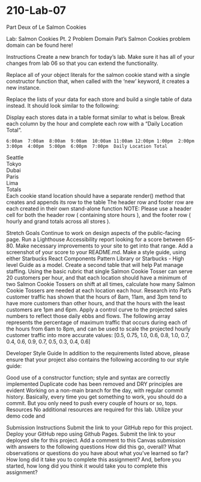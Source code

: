 # 210-Lab-07
Part Deux of Le Salmon Cookies

Lab: Salmon Cookies Pt. 2
Problem Domain
Pat’s Salmon Cookies problem domain can be found here!

Instructions
Create a new branch for today’s lab. Make sure it has all of your changes from lab 06 so that you can extend the functionality.

Replace all of your object literals for the salmon cookie stand with a single constructor function that, when called with the ‘new’ keyword, it creates a new instance.

Replace the lists of your data for each store and build a single table of data instead. It should look similar to the following:

Display each stores data in a table format similar to what is below. Break each column by the hour and complete each row with a “Daily Location Total”.

 	6:00am	7:00am	8:00am	9:00am	10:00am	11:00am	12:00pm	1:00pm	2:00pm	3:00pm	4:00pm	5:00pm	6:00pm	7:00pm	Daily Location Total
Seattle	 	 	 	 	 	 	 	 	 	 	 	 	 	 	 
Tokyo	 	 	 	 	 	 	 	 	 	 	 	 	 	 	 
Dubai	 	 	 	 	 	 	 	 	 	 	 	 	 	 	 
Paris	 	 	 	 	 	 	 	 	 	 	 	 	 	 	 
Lima	 	 	 	 	 	 	 	 	 	 	 	 	 	 	 
Totals	 	 	 	 	 	 	 	 	 	 	 	 	 	 	 
Each cookie stand location should have a separate render() method that creates and appends its row to the table
The header row and footer row are each created in their own stand-alone function
NOTE: Please use a header cell for both the header row ( containing store hours ), and the footer row ( hourly and grand totals across all stores ).

Stretch Goals
Continue to work on design aspects of the public-facing page.
Run a Lighthouse Accessibility report looking for a score between 65-80. Make necessary improvements to your site to get into that range. Add a screenshot of your score to your README.md.
Make a style guide, using either Starbucks React Components Pattern Library or Starbucks - High level Guide as a model.
Create a second table that will help Pat manage staffing. Using the basic rubric that single Salmon Cookie Tosser can serve 20 customers per hour, and that each location should have a minimum of two Salmon Cookie Tossers on shift at all times, calculate how many Salmon Cookie Tossers are needed at each location each hour.
Research into Pat’s customer traffic has shown that the hours of 8am, 11am, and 3pm tend to have more customers than other hours, and that the hours with the least customers are 1pm and 6pm. Apply a control curve to the projected sales numbers to reflect those daily ebbs and flows. The following array represents the percentage of maximum traffic that occurs during each of the hours from 6am to 8pm, and can be used to scale the projected hourly customer traffic into more accurate values:
[0.5, 0.75, 1.0, 0.6, 0.8, 1.0, 0.7, 0.4, 0.6, 0.9, 0.7, 0.5, 0.3, 0.4, 0.6]

Developer Style Guide
In addition to the requirements listed above, please ensure that your project also contains the following according to our style guide:

Good use of a constructor function; style and syntax are correctly implemented
Duplicate code has been removed and DRY principles are evident
Working on a non-main branch for the day, with regular commit history. Basically, every time you get something to work, you should do a commit. But you only need to push every couple of hours or so, tops.
Resources
No additional resources are required for this lab. Utilize your demo code and

Submission Instructions
Submit the link to your GitHub repo for this project.
Deploy your GitHub repo using Github Pages. Submit the link to your deployed site for this project.
Add a comment to this Canvas submission with answers to the following questions
How did this go, overall?
What observations or questions do you have about what you’ve learned so far?
How long did it take you to complete this assignment? And, before you started, how long did you think it would take you to complete this assignment?

